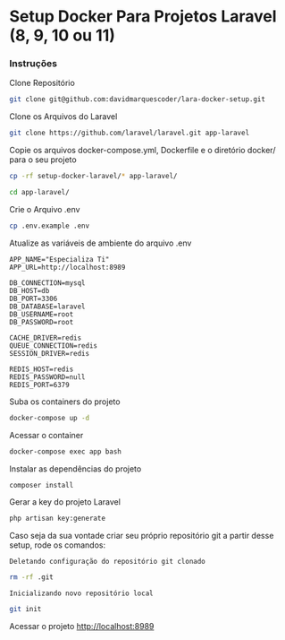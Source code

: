 
# Setup Docker Para Projetos Laravel (8, 9, 10 ou 11)

### Instruções
Clone Repositório
```sh
git clone git@github.com:davidmarquescoder/lara-docker-setup.git
```

Clone os Arquivos do Laravel
```sh
git clone https://github.com/laravel/laravel.git app-laravel
```


Copie os arquivos docker-compose.yml, Dockerfile e o diretório docker/ para o seu projeto
```sh
cp -rf setup-docker-laravel/* app-laravel/
```
```sh
cd app-laravel/
```


Crie o Arquivo .env
```sh
cp .env.example .env
```


Atualize as variáveis de ambiente do arquivo .env
```dosini
APP_NAME="Especializa Ti"
APP_URL=http://localhost:8989

DB_CONNECTION=mysql
DB_HOST=db
DB_PORT=3306
DB_DATABASE=laravel
DB_USERNAME=root
DB_PASSWORD=root

CACHE_DRIVER=redis
QUEUE_CONNECTION=redis
SESSION_DRIVER=redis

REDIS_HOST=redis
REDIS_PASSWORD=null
REDIS_PORT=6379
```


Suba os containers do projeto
```sh
docker-compose up -d
```


Acessar o container
```sh
docker-compose exec app bash
```


Instalar as dependências do projeto
```sh
composer install
```


Gerar a key do projeto Laravel
```sh
php artisan key:generate
```


Caso seja da sua vontade criar seu próprio repositório git a partir desse setup, rode os comandos:

`Deletando configuração do repositório git clonado`
```sh
rm -rf .git
```

`Inicializando novo repositório local`
```sh
git init
```


Acessar o projeto
[http://localhost:8989](http://localhost:8989)
